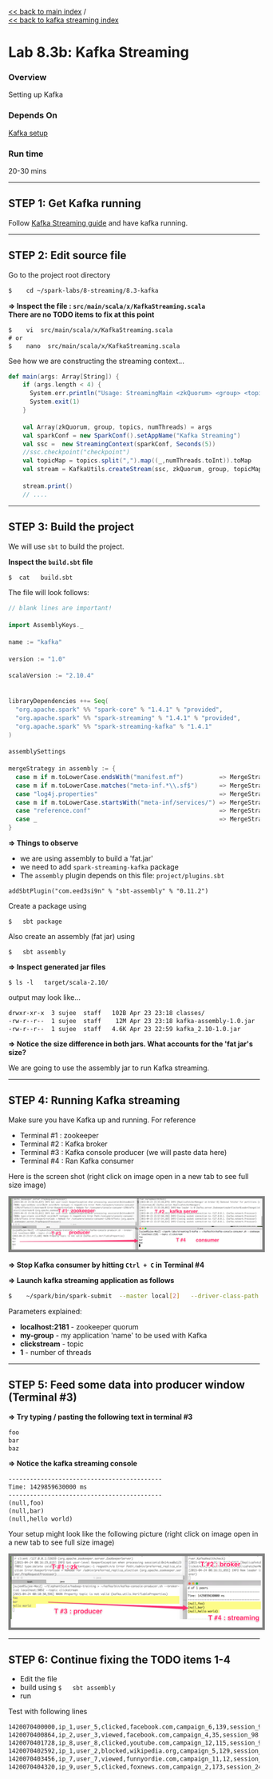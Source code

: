 [<< back to main index](../../README.md)  /  
[<< back to kafka streaming index](README.md)  

Lab 8.3b: Kafka Streaming
=================

### Overview
Setting up Kafka

### Depends On 
[Kafka setup](1-kafka-setup.md)

### Run time
20-30 mins


-----------------------------
STEP 1: Get Kafka running
-----------------------------
Follow [Kafka Streaming guide](1-kafka-setup.md) and have kafka running.

---------------------
STEP 2: Edit source file
---------------------
Go to the project root directory
```bash
$    cd ~/spark-labs/8-streaming/8.3-kafka
```

**=> Inspect the file : `src/main/scala/x/KafkaStreaming.scala`**  
**There are no TODO items to fix at this point**

```
$    vi  src/main/scala/x/KafkaStreaming.scala
# or 
$    nano  src/main/scala/x/KafkaStreaming.scala
```

See how we are constructing the streaming context...
```scala
def main(args: Array[String]) {
    if (args.length < 4) {
      System.err.println("Usage: StreamingMain <zkQuorum> <group> <topics> <numThreads>")
      System.exit(1)
    }

    val Array(zkQuorum, group, topics, numThreads) = args
    val sparkConf = new SparkConf().setAppName("Kafka Streaming")
    val ssc =  new StreamingContext(sparkConf, Seconds(5))
    //ssc.checkpoint("checkpoint")
    val topicMap = topics.split(",").map((_,numThreads.toInt)).toMap
    val stream = KafkaUtils.createStream(ssc, zkQuorum, group, topicMap)

    stream.print()
    // ....

```

--------------------------
STEP 3: Build the project
--------------------------
We will use `sbt` to build the project.  

**Inspect the `build.sbt` file**
```bash
$  cat   build.sbt
```

The file will look follows:
```scala
// blank lines are important!

import AssemblyKeys._

name := "kafka"

version := "1.0"

scalaVersion := "2.10.4"


libraryDependencies ++= Seq(
  "org.apache.spark" %% "spark-core" % "1.4.1" % "provided",
  "org.apache.spark" %% "spark-streaming" % "1.4.1" % "provided",
  "org.apache.spark" %% "spark-streaming-kafka" % "1.4.1"
)

assemblySettings

mergeStrategy in assembly := {
  case m if m.toLowerCase.endsWith("manifest.mf")          => MergeStrategy.discard
  case m if m.toLowerCase.matches("meta-inf.*\\.sf$")      => MergeStrategy.discard
  case "log4j.properties"                                  => MergeStrategy.discard
  case m if m.toLowerCase.startsWith("meta-inf/services/") => MergeStrategy.filterDistinctLines
  case "reference.conf"                                    => MergeStrategy.concat
  case _                                                   => MergeStrategy.first
}

```

**=> Things to observe**  
* we are using assembly to build a 'fat.jar'
* we need to add `spark-streaming-kafka` package
* The `assembly` plugin depends on this file:  `project/plugins.sbt`
 
```
addSbtPlugin("com.eed3si9n" % "sbt-assembly" % "0.11.2")

```

Create a package using
```
$   sbt package
```

Also create an assembly (fat jar) using
```
$   sbt assembly
```

**=> Inspect generated jar files**
```
$ ls -l   target/scala-2.10/
```

output may look like...
```
drwxr-xr-x  3 sujee  staff   102B Apr 23 23:18 classes/
-rw-r--r--  1 sujee  staff    12M Apr 23 23:18 kafka-assembly-1.0.jar
-rw-r--r--  1 sujee  staff   4.6K Apr 23 22:59 kafka_2.10-1.0.jar
```

**=> Notice the size difference in both jars.  What accounts for the 'fat jar's size?**   

We are going to use the assembly jar to run Kafka streaming.


--------------------------
STEP 4: Running Kafka streaming
--------------------------
Make sure you have Kafka up and running.  For reference
* Terminal #1  : zookeeper
* Terminal #2  : Kafka broker
* Terminal #3  : Kafka console producer (we will paste data here)
* Terminal #4  : Ran Kafka consumer

Here is the screen shot (right click on image open in a new tab to see full size image)

<img src="../../images/8.3a-streaming-small.png" style="border: 5px solid grey; max-width:100%;"/>


**=> Stop Kafka consumer by hitting `Ctrl + C` in Terminal #4**  

**=> Launch kafka streaming application as follows**  
```bash
$    ~/spark/bin/spark-submit  --master local[2]   --driver-class-path logging/  --class x.KafkaStreaming  target/scala-2.10/kafka-assembly-1.0.jar   localhost:2181   my-group   clickstream    1    
```

Parameters explained:
* **localhost:2181**    - zookeeper quorum
* **my-group**  - my application 'name' to be used with Kafka
* **clickstream** - topic
* **1**  - number of threads

--------------------------
STEP 5: Feed some data into producer window (Terminal #3)
--------------------------
**=> Try typing / pasting the following text in terminal #3**  
```
foo
bar
baz
```

**=> Notice the kafka streaming console**  
```
-------------------------------------------
Time: 1429859630000 ms
-------------------------------------------
(null,foo)
(null,bar)
(null,hello world)
```

Your setup might look like the following picture
(right click on image open in a new tab to see full size image)

<img src="../../images/8.3b-streaming-small.png" style="border: 5px solid grey; max-width:100%;"/>

--------------------------
STEP 6: Continue fixing the TODO items 1-4
--------------------------

* Edit the file
* build using `$   sbt assembly`
* run

Test with following lines
```
1420070400000,ip_1,user_5,clicked,facebook.com,campaign_6,139,session_98
1420070400864,ip_2,user_3,viewed,facebook.com,campaign_4,35,session_98
1420070401728,ip_8,user_8,clicked,youtube.com,campaign_12,115,session_92
1420070402592,ip_1,user_2,blocked,wikipedia.org,campaign_5,129,session_91
1420070403456,ip_7,user_7,viewed,funnyordie.com,campaign_11,12,session_13
1420070404320,ip_9,user_5,clicked,foxnews.com,campaign_2,173,session_24
```